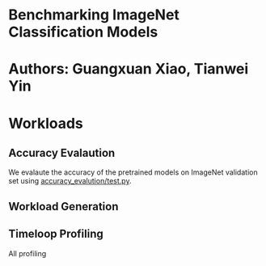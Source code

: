 # Benchmarking ImageNet Classification Models 

# Authors: Guangxuan Xiao, Tianwei Yin

# Workloads 

## Accuracy Evalaution

We evalaute the accuracy of the pretrained models on ImageNet validation set using [accuracy_evalution/test.py](accuracy_evalution/test.py).

## Workload Generation

## Timeloop Profiling

All profiling 



